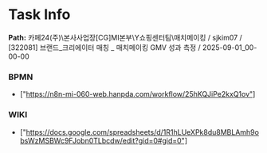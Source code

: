 # Task Info

**Path:** 카페24(주)\본사사업장\[CG]MI본부\Y쇼핑센터팀\매치메이킹 / sjkim07 / [322081] 브랜드_크리에이터 매칭 _ 매치메이킹 GMV 성과 측정 / 2025-09-01_00-00-00

### BPMN
- ["https://n8n-mi-060-web.hanpda.com/workflow/25hKQJiPe2kxQ1ov"]

### WIKI
- ["https://docs.google.com/spreadsheets/d/1R1hLUeXPk8du8MBLAmh9obsWzMSBWc9FJobn0TLbcdw/edit?gid=0#gid=0"]

